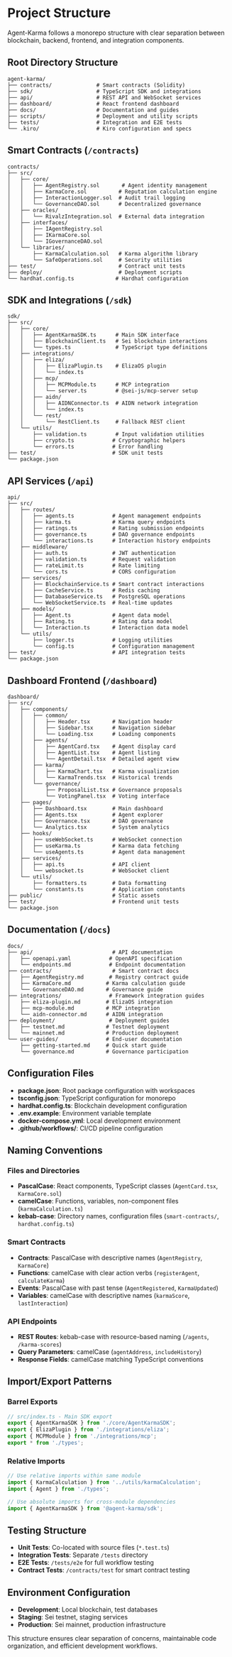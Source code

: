 # Project Structure

Agent-Karma follows a monorepo structure with clear separation between blockchain, backend, frontend, and integration components.

## Root Directory Structure

```
agent-karma/
├── contracts/              # Smart contracts (Solidity)
├── sdk/                    # TypeScript SDK and integrations
├── api/                    # REST API and WebSocket services
├── dashboard/              # React frontend dashboard
├── docs/                   # Documentation and guides
├── scripts/                # Deployment and utility scripts
├── tests/                  # Integration and E2E tests
└── .kiro/                  # Kiro configuration and specs
```

## Smart Contracts (`/contracts`)

```
contracts/
├── src/
│   ├── core/
│   │   ├── AgentRegistry.sol       # Agent identity management
│   │   ├── KarmaCore.sol          # Reputation calculation engine
│   │   ├── InteractionLogger.sol  # Audit trail logging
│   │   └── GovernanceDAO.sol      # Decentralized governance
│   ├── oracles/
│   │   └── RivalzIntegration.sol  # External data integration
│   ├── interfaces/
│   │   ├── IAgentRegistry.sol
│   │   ├── IKarmaCore.sol
│   │   └── IGovernanceDAO.sol
│   └── libraries/
│       ├── KarmaCalculation.sol   # Karma algorithm library
│       └── SafeOperations.sol     # Security utilities
├── test/                          # Contract unit tests
├── deploy/                        # Deployment scripts
└── hardhat.config.ts             # Hardhat configuration
```

## SDK and Integrations (`/sdk`)

```
sdk/
├── src/
│   ├── core/
│   │   ├── AgentKarmaSDK.ts      # Main SDK interface
│   │   ├── BlockchainClient.ts   # Sei blockchain interactions
│   │   └── types.ts              # TypeScript type definitions
│   ├── integrations/
│   │   ├── eliza/
│   │   │   ├── ElizaPlugin.ts    # ElizaOS plugin
│   │   │   └── index.ts
│   │   ├── mcp/
│   │   │   ├── MCPModule.ts      # MCP integration
│   │   │   └── server.ts         # @sei-js/mcp-server setup
│   │   ├── aidn/
│   │   │   ├── AIDNConnector.ts  # AIDN network integration
│   │   │   └── index.ts
│   │   └── rest/
│   │       └── RestClient.ts     # Fallback REST client
│   └── utils/
│       ├── validation.ts         # Input validation utilities
│       ├── crypto.ts            # Cryptographic helpers
│       └── errors.ts            # Error handling
├── test/                        # SDK unit tests
└── package.json
```

## API Services (`/api`)

```
api/
├── src/
│   ├── routes/
│   │   ├── agents.ts            # Agent management endpoints
│   │   ├── karma.ts             # Karma query endpoints
│   │   ├── ratings.ts           # Rating submission endpoints
│   │   ├── governance.ts        # DAO governance endpoints
│   │   └── interactions.ts      # Interaction history endpoints
│   ├── middleware/
│   │   ├── auth.ts              # JWT authentication
│   │   ├── validation.ts        # Request validation
│   │   ├── rateLimit.ts         # Rate limiting
│   │   └── cors.ts              # CORS configuration
│   ├── services/
│   │   ├── BlockchainService.ts # Smart contract interactions
│   │   ├── CacheService.ts      # Redis caching
│   │   ├── DatabaseService.ts   # PostgreSQL operations
│   │   └── WebSocketService.ts  # Real-time updates
│   ├── models/
│   │   ├── Agent.ts             # Agent data model
│   │   ├── Rating.ts            # Rating data model
│   │   └── Interaction.ts       # Interaction data model
│   └── utils/
│       ├── logger.ts            # Logging utilities
│       └── config.ts            # Configuration management
├── test/                        # API integration tests
└── package.json
```

## Dashboard Frontend (`/dashboard`)

```
dashboard/
├── src/
│   ├── components/
│   │   ├── common/
│   │   │   ├── Header.tsx       # Navigation header
│   │   │   ├── Sidebar.tsx      # Navigation sidebar
│   │   │   └── Loading.tsx      # Loading components
│   │   ├── agents/
│   │   │   ├── AgentCard.tsx    # Agent display card
│   │   │   ├── AgentList.tsx    # Agent listing
│   │   │   └── AgentDetail.tsx  # Detailed agent view
│   │   ├── karma/
│   │   │   ├── KarmaChart.tsx   # Karma visualization
│   │   │   └── KarmaTrends.tsx  # Historical trends
│   │   └── governance/
│   │       ├── ProposalList.tsx # Governance proposals
│   │       └── VotingPanel.tsx  # Voting interface
│   ├── pages/
│   │   ├── Dashboard.tsx        # Main dashboard
│   │   ├── Agents.tsx           # Agent explorer
│   │   ├── Governance.tsx       # DAO governance
│   │   └── Analytics.tsx        # System analytics
│   ├── hooks/
│   │   ├── useWebSocket.ts      # WebSocket connection
│   │   ├── useKarma.ts          # Karma data fetching
│   │   └── useAgents.ts         # Agent data management
│   ├── services/
│   │   ├── api.ts               # API client
│   │   └── websocket.ts         # WebSocket client
│   └── utils/
│       ├── formatters.ts        # Data formatting
│       └── constants.ts         # Application constants
├── public/                      # Static assets
├── test/                        # Frontend unit tests
└── package.json
```

## Documentation (`/docs`)

```
docs/
├── api/                         # API documentation
│   ├── openapi.yaml            # OpenAPI specification
│   └── endpoints.md            # Endpoint documentation
├── contracts/                   # Smart contract docs
│   ├── AgentRegistry.md        # Registry contract guide
│   ├── KarmaCore.md           # Karma calculation guide
│   └── GovernanceDAO.md       # Governance guide
├── integrations/               # Framework integration guides
│   ├── eliza-plugin.md        # ElizaOS integration
│   ├── mcp-module.md          # MCP integration
│   └── aidn-connector.md      # AIDN integration
├── deployment/                 # Deployment guides
│   ├── testnet.md             # Testnet deployment
│   └── mainnet.md             # Production deployment
└── user-guides/               # End-user documentation
    ├── getting-started.md     # Quick start guide
    └── governance.md          # Governance participation
```

## Configuration Files

- **package.json**: Root package configuration with workspaces
- **tsconfig.json**: TypeScript configuration for monorepo
- **hardhat.config.ts**: Blockchain development configuration
- **.env.example**: Environment variable template
- **docker-compose.yml**: Local development environment
- **.github/workflows/**: CI/CD pipeline configuration

## Naming Conventions

### Files and Directories
- **PascalCase**: React components, TypeScript classes (`AgentCard.tsx`, `KarmaCore.sol`)
- **camelCase**: Functions, variables, non-component files (`karmaCalculation.ts`)
- **kebab-case**: Directory names, configuration files (`smart-contracts/`, `hardhat.config.ts`)

### Smart Contracts
- **Contracts**: PascalCase with descriptive names (`AgentRegistry`, `KarmaCore`)
- **Functions**: camelCase with clear action verbs (`registerAgent`, `calculateKarma`)
- **Events**: PascalCase with past tense (`AgentRegistered`, `KarmaUpdated`)
- **Variables**: camelCase with descriptive names (`karmaScore`, `lastInteraction`)

### API Endpoints
- **REST Routes**: kebab-case with resource-based naming (`/agents`, `/karma-scores`)
- **Query Parameters**: camelCase (`agentAddress`, `includeHistory`)
- **Response Fields**: camelCase matching TypeScript conventions

## Import/Export Patterns

### Barrel Exports
```typescript
// src/index.ts - Main SDK export
export { AgentKarmaSDK } from './core/AgentKarmaSDK';
export { ElizaPlugin } from './integrations/eliza';
export { MCPModule } from './integrations/mcp';
export * from './types';
```

### Relative Imports
```typescript
// Use relative imports within same module
import { KarmaCalculation } from '../utils/karmaCalculation';
import { Agent } from './types';

// Use absolute imports for cross-module dependencies
import { AgentKarmaSDK } from '@agent-karma/sdk';
```

## Testing Structure

- **Unit Tests**: Co-located with source files (`*.test.ts`)
- **Integration Tests**: Separate `/tests` directory
- **E2E Tests**: `/tests/e2e` for full workflow testing
- **Contract Tests**: `/contracts/test` for smart contract testing

## Environment Configuration

- **Development**: Local blockchain, test databases
- **Staging**: Sei testnet, staging services
- **Production**: Sei mainnet, production infrastructure

This structure ensures clear separation of concerns, maintainable code organization, and efficient development workflows.